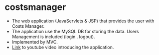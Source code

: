 # costsmanager
* The web application (JavaServlets & JSP) that provides the user with Costs Manager.
* The application use the MySQL DB for storing the data. Users Management is included (login.. logout).
* Implemented by MVC.
* [Link](https://www.youtube.com/watch?v=ahbCDdSnqi0&feature=youtu.be&ab_channel=JacobGraham) to youtube video introducing the application.
